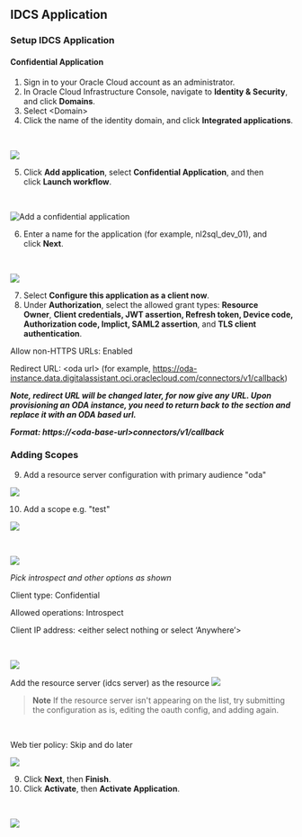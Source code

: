 ## IDCS Application

### Setup IDCS Application

#### Confidential Application

1.  Sign in to your Oracle Cloud account as an administrator.
2.  In Oracle Cloud Infrastructure Console, navigate to **Identity & Security**, and click **Domains**.
3.  Select \<Domain\>
4.  Click the name of the identity domain, and click **Integrated applications**.

<br>

![ ](./business_media/media/image1.png)

5.  Click **Add application**, select **Confidential Application**, and then click **Launch workflow**.

<br>

![Add a confidential application](./business_media/media/image2.png)

6.  Enter a name for the application (for example, nl2sql_dev_01), and click **Next**.

<br>

![ ](./business_media/media/image3.png)

7.  Select **Configure this application as a client now**.
8.  Under **Authorization**, select the allowed grant types: **Resource
    Owner**, **Client credentials, JWT assertion, Refresh token, Device
    code, Authorization code, Implict, SAML2 assertion**, and **TLS
    client authentication**.

Allow non-HTTPS URLs: Enabled 

 Redirect URL: \<oda url\> (for example,
 [https://<span class="mark">oda-instance.data.digitalassistant.oci.oraclecloud.com</span>/connectors/v1/callback](https://oda-instance.data.digitalassistant.oci.oraclecloud.com/connectors/v1/callback))

 ***Note, redirect URL will be changed later, for now give any URL.
 Upon provisioning an ODA instance, you need to return back to the
 section and replace it with an ODA based url.***

 ***Format: https://\<oda-base-url\>connectors/v1/callback***

 ### Adding Scopes

 9. Add a resource server configuration with primary audience "oda" 

 ![ ](./business_media/media/resource-server.png)

 10. Add a scope e.g. "test" 

 ![ ](./business_media/media/add-scope.png)

<br>

![ ](./business_media/media/confidential-app.png)

 *Pick introspect and other options as shown*

Client type: Confidential

 Allowed operations: Introspect

 Client IP address: \<either select nothing or select ‘Anywhere’\>

<br>

![ ](./business_media/media/config-conf-app.png)

Add the resource server (idcs server) as the resource 
![ ](./business_media/media/add-resource.png)

> **Note** If the resource server isn't appearing on the list, try submitting the configuration as is, editing the oauth config, and adding again.

<br>

 Web tier policy: Skip and do later

![ ](./business_media/media/image6.png)

9.  Click **Next**, then **Finish**.
10. Click **Activate**, then **Activate Application**.

<br>

![ ](./business_media/media/image7.png)
